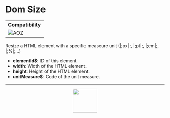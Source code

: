 # Dom Size
<table><tr><td colspan="2"><b>Compatibility</b></td></tr><tr><td><img src="https://drive.google.com/uc?export=view&id=1NbXQFq8_hw18wZSmQiAaH8PEkx0iN0ue" valign="center" all="AOZ" title="AOZ" /></td></tr></table>

Resize a HTML element with a specific measeure unit (|;px|;, |;pt|;, |;em|;, |;%|;...)
- **elementId&dollar;**: ID of this element.
- **width**: Width of the HTML element.
- **height**: Height of the HTML element.
- **unitMeasure&dollar;**: Code of the unit measure.
---
<p align="center"><img valign="middle" width="76px" src="https://drive.google.com/uc?export=view&id=1c2KO0LJpvMS9X9CAGV6dOfciR7OWhdKA" /></p>